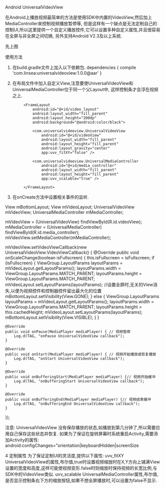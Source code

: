 Android UniversalVideoView

在Android上播放视频最简单的方法是使用SDK中内置的VideoView,然后加上MediaController来控制视频播放暂停等,
但是这样有一个缺点是无法定制自己的控制UI,所以这里提供一个自定义播放控件,它可以设置多种自定义属性,并且很容易在全屏与非全屏之间切换,
另外支持Android V2.3及以上系统.

先上图



使用方法

1. 在build.gradle文件上加入以下依赖包.
            dependencies {
                compile 'com.linsea:universalvideoview:1.0.0@aar'
            }

2. 在布局文件中加入自定义View,注意要使UniversalVideoView和UniversalMediaController位于同一个父Layout中, 这样控制条才会浮在视频之上.

            <FrameLayout
                android:id="@+id/video_layout"
                android:layout_width="fill_parent"
                android:layout_height="200dp"
                android:background="@android:color/black">

                <com.universalvideoview.UniversalVideoView
                    android:id="@+id/videoView"
                    android:layout_width="fill_parent"
                    android:layout_height="fill_parent"
                    android:layout_gravity="center"
                    app:uvv_fitXY="false" />

                <com.universalvideoview.UniversalMediaController
                    android:id="@+id/media_controller"
                    android:layout_width="fill_parent"
                    android:layout_height="fill_parent"
                    app:uvv_scalable="true" />

            </FrameLayout>

3. 在onCreate方法中设置相关事件的监听.

View mBottomLayout;
View mVideoLayout;
UniversalVideoView mVideoView;
UniversalMediaController mMediaController;

mVideoView = (UniversalVideoView) findViewById(R.id.videoView);
mMediaController = (UniversalMediaController) findViewById(R.id.media_controller);
mVideoView.setMediaController(mMediaController);

mVideoView.setVideoViewCallback(new UniversalVideoView.VideoViewCallback() {
    @Override
    public void onScaleChange(boolean isFullscreen) {
        this.isFullscreen = isFullscreen;
        if (isFullscreen) {
            ViewGroup.LayoutParams layoutParams = mVideoLayout.getLayoutParams();
            layoutParams.width = ViewGroup.LayoutParams.MATCH_PARENT;
            layoutParams.height = ViewGroup.LayoutParams.MATCH_PARENT;
            mVideoLayout.setLayoutParams(layoutParams);
            //设置全屏时,无关的View消失,以便为视频控件和控制器控件留出最大化的位置
            mBottomLayout.setVisibility(View.GONE);
        } else {
            ViewGroup.LayoutParams layoutParams = mVideoLayout.getLayoutParams();
            layoutParams.width = ViewGroup.LayoutParams.MATCH_PARENT;
            layoutParams.height = this.cachedHeight;
            mVideoLayout.setLayoutParams(layoutParams);
            mBottomLayout.setVisibility(View.VISIBLE);
        }
    }

    @Override
    public void onPause(MediaPlayer mediaPlayer) { // 视频暂停
        Log.d(TAG, "onPause UniversalVideoView callback");
    }

    @Override
    public void onStart(MediaPlayer mediaPlayer) { // 视频开始播放或恢复播放
        Log.d(TAG, "onStart UniversalVideoView callback");
    }

    @Override
    public void onBufferingStart(MediaPlayer mediaPlayer) {// 视频开始缓冲
        Log.d(TAG, "onBufferingStart UniversalVideoView callback");
    }

    @Override
    public void onBufferingEnd(MediaPlayer mediaPlayer) {// 视频结束缓冲
        Log.d(TAG, "onBufferingEnd UniversalVideoView callback");
    }

});

注意:
UniversalVideoView 没有保存播放的状态,如播放到第几分钟了,所以需要应用自己保存这些状态并恢复.
如果为了保证在旋转屏幕时系统重启Activity,需要添加Activity的属性:
android:configChanges="orientation|keyboardHidden|screenSize

4 定制属性
为了保证定制UI的灵活度,提供以下属性:
uvv_fitXY UniversalVideoView的属性,布尔值,true时设置视频缩放时在X,Y方向上铺满View设置的宽度和高度,这样可能使视频变形.false时则缩放时保持视频的长宽比例,与SDK中的VideoView类似.
uvv_scalable UniversalMediaController属性,布尔值,是否显示控制条右下方的缩放按钮,如果不想全屏播放时,可以设置为false不显示.

